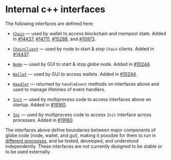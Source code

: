 # Internal c++ interfaces

The following interfaces are defined here:

* [`Chain`](chain.h) — used by wallet to access blockchain and mempool state. Added in [#14437](https://github.com/globe/globe/pull/14437), [#14711](https://github.com/globe/globe/pull/14711), [#15288](https://github.com/globe/globe/pull/15288), and [#10973](https://github.com/globe/globe/pull/10973).

* [`ChainClient`](chain.h) — used by node to start & stop `Chain` clients. Added in [#14437](https://github.com/globe/globe/pull/14437).

* [`Node`](node.h) — used by GUI to start & stop globe node. Added in [#10244](https://github.com/globe/globe/pull/10244).

* [`Wallet`](wallet.h) — used by GUI to access wallets. Added in [#10244](https://github.com/globe/globe/pull/10244).

* [`Handler`](handler.h) — returned by `handleEvent` methods on interfaces above and used to manage lifetimes of event handlers.

* [`Init`](init.h) — used by multiprocess code to access interfaces above on startup. Added in [#19160](https://github.com/globe/globe/pull/19160).

* [`Ipc`](ipc.h) — used by multiprocess code to access `Init` interface across processes. Added in [#19160](https://github.com/globe/globe/pull/19160).

The interfaces above define boundaries between major components of globe code (node, wallet, and gui), making it possible for them to run in [different processes](../../doc/multiprocess.md), and be tested, developed, and understood independently. These interfaces are not currently designed to be stable or to be used externally.
